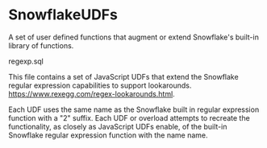 # SnowflakeUDFs
A set of user defined functions that augment or extend Snowflake's built-in library of functions. 

regexp.sql

This file contains a set of JavaScript UDFs that extend the Snowflake regular expression capabilities to support lookarounds. https://www.rexegg.com/regex-lookarounds.html.

Each UDF uses the same name as the Snowflake built in regular expression function with a "2" suffix. Each UDF or overload attempts to recreate the functionality, as closely as JavaScript UDFs enable, of the built-in Snowflake regular expression function with the name name.
